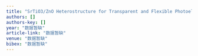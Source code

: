 ```yaml
---
title: "SrTiO3/ZnO Heterostructure for Transparent and Flexible Photoelectrochemical Water Splitting"
authors: []
authors-key: []
year: "数据暂缺"
article-link: "数据暂缺"
venue: "数据暂缺"
bibex: "数据暂缺"
---
```

